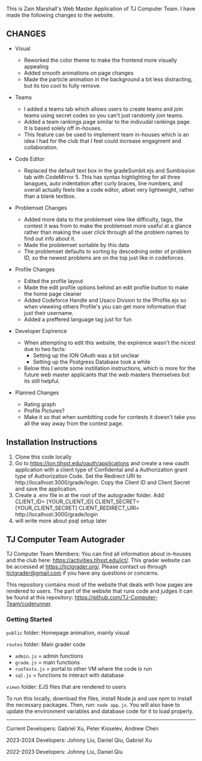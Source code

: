 This is Zain Marshall's Web Master Application of TJ Computer Team. I have made the following changes to the website.

## CHANGES
* Visual
    * Reworked the color theme to make the frontend more visually appealing
    * Added smooth animations on page changes
    * Made the particle animation in the background a bit less distracting, but its too cool to fully remove. 
* Teams
    * I added a teams tab which allows users to create teams and join teams using secret codes so you can't just randomly join teams.
    * Added a team rankings page similar to the indivudal rankings page. It is based solely off in-houses.
    * This feature can be used to implement team in-houses which is an idea I had for the club that I feel could increase engagment and collaboration. 
* Code Editor
    * Replaced the default text box in the gradeSumbit.ejs and Sumbission tab with CodeMirror 5. This has syntax highlighting for all three lanagues, auto indentation after curly braces, line numbers, and overall actually feels like a code editor, albiet very lightweight, rather than a blank textbox. 
* Problemset Changes
    * Added more data to the problemset view like difficulty, tags, the contest it was from to make the problemset more useful at a glance rather than making the user click through all the problem names to find out info about it. 
    * Made the problemset sortable by this data
    * The problemset defaults to sorting by descedning order of problem ID, so the newest problems are on the top just like in codeforces. 
* Profile Changes
    * Edited the profile layout 
    * Made the edit profile options behind an edit profile button to make the home page cleaner
    * Added Codeforce Handle and Usaco Divsion to the fProfile.ejs so when vieweing others Profile's you can get more information that just their username.
    * Added a preffered language tag just for fun  
* Developer Expirence
    * When attempting to edit this website, the expirence wasn't the nicest due to two facts:
        * Setting up the ION OAuth was a bit unclear
        * Setting up the Postgress Database took a while
    * Below this I wrote some instillation instructions, which is more for the future web master applicants that the web masters themselves but its still helpful. 

* Planned Changes
    * Rating graph
    * Profile Pictures?
    * Make it so that when sumbitting code for contests it doesn't take you all the way away from the contest page.  

## Installation Instructions
1. Clone this code locally
2. Go to https://ion.tjhsst.edu/oauth/applications and create a new oauth application with a client type of Confidental and a Authorization grant type of Authorization Code. Set the Redirect URI to http://localhost:3000/grade/login. Copy the Client ID and Client Secret and save the application.
3. Create a .env file in at the root of the autograder folder. Add:
CLIENT_ID= [YOUR_CLIENT_ID]
CLIENT_SECRET= [YOUR_CLIENT_SECRET]
CLIENT_REDIRECT_URI= http://localhost:3000/grade/login
4. will write more about psql setup later

## TJ Computer Team Autograder

TJ Computer Team Members: You can find all information about in-houses and the club here: https://activities.tjhsst.edu/ict/.
This grader website can be accessed at https://tjctgrader.org/.
Please contact us through tjctgrader@gmail.com if you have any questions or concerns.

This repository contains most of the website that deals with how pages are rendered to users. The part of the website that runs code and judges it can be found at this repository: https://github.com/TJ-Computer-Team/coderunner.

### Getting Started
`public` folder: Homepage animation, mainly visual

`routes` folder: Main grader code
- `admin.js` = admin functions
- `grade.js` = main functions
- `runTests.js` = portal to other VM where the code is run
- `sql.js` = functions to interact with database

`views` folder: EJS files that are rendered to users

To run this locally, download the files, install Node.js and use npm to install the necessary packages. Then, run: ```node app.js```. You will also have to update the environment variables and database code for it to load properly.

---

Current Developers: Gabriel Xu, Peter Kisselev, Andrew Chen

2023-2024 Developers: Johnny Liu, Daniel Qiu, Gabriel Xu

2022-2023 Developers: Johnny Liu, Daniel Qiu
